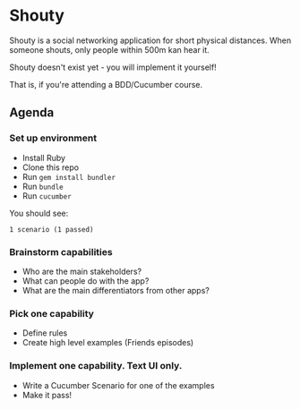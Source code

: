 # Shouty

Shouty is a social networking application for short physical distances.
When someone shouts, only people within 500m kan hear it.

Shouty doesn't exist yet - you will implement it yourself!

That is, if you're attending a BDD/Cucumber course.

## Agenda

### Set up environment

* Install Ruby
* Clone this repo
* Run `gem install bundler`
* Run `bundle`
* Run `cucumber`

You should see:

    1 scenario (1 passed)

### Brainstorm capabilities

* Who are the main stakeholders?
* What can people do with the app?
* What are the main differentiators from other apps?

### Pick one capability

* Define rules
* Create high level examples (Friends episodes)

### Implement one capability. Text UI only.

* Write a Cucumber Scenario for one of the examples
* Make it pass!
